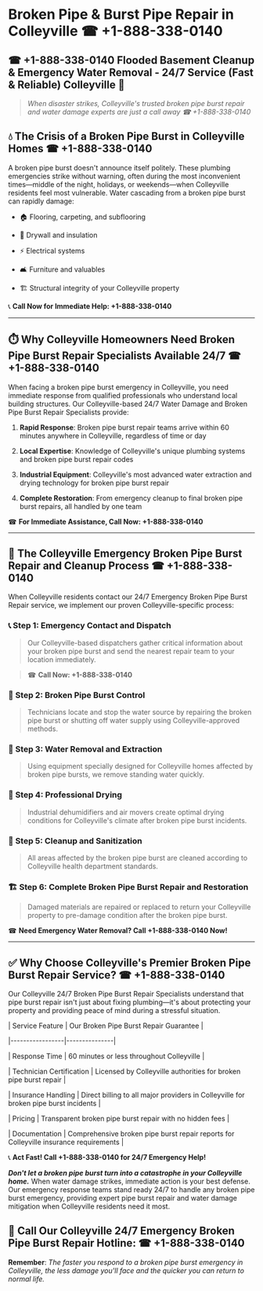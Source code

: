 # Broken Pipe & Burst Pipe Repair in Colleyville ☎ +1-888-338-0140  
## ☎ +1-888-338-0140 Flooded Basement Cleanup & Emergency Water Removal - 24/7 Service (Fast & Reliable) Colleyville 🚨  

> *When disaster strikes, Colleyville's trusted broken pipe burst repair and water damage experts are just a call away ☎ +1-888-338-0140*  

## 💧 The Crisis of a Broken Pipe Burst in Colleyville Homes ☎ +1-888-338-0140  

A broken pipe burst doesn't announce itself politely. These plumbing emergencies strike without warning, often during the most inconvenient times—middle of the night, holidays, or weekends—when Colleyville residents feel most vulnerable. Water cascading from a broken pipe burst can rapidly damage:  

* 🏠 Flooring, carpeting, and subflooring  
* 🧱 Drywall and insulation  
* ⚡ Electrical systems  
* 🛋️ Furniture and valuables  
* 🏗️ Structural integrity of your Colleyville property  

📞 **Call Now for Immediate Help: +1-888-338-0140**  

---  

## ⏱️ Why Colleyville Homeowners Need Broken Pipe Burst Repair Specialists Available 24/7 ☎ +1-888-338-0140  

When facing a broken pipe burst emergency in Colleyville, you need immediate response from qualified professionals who understand local building structures. Our Colleyville-based 24/7 Water Damage and Broken Pipe Burst Repair Specialists provide:  

1. **Rapid Response**: Broken pipe burst repair teams arrive within 60 minutes anywhere in Colleyville, regardless of time or day  
2. **Local Expertise**: Knowledge of Colleyville's unique plumbing systems and broken pipe burst repair codes  
3. **Industrial Equipment**: Colleyville's most advanced water extraction and drying technology for broken pipe burst repair  
4. **Complete Restoration**: From emergency cleanup to final broken pipe burst repairs, all handled by one team  

☎ **For Immediate Assistance, Call Now: +1-888-338-0140**  

---  

## 🔧 The Colleyville Emergency Broken Pipe Burst Repair and Cleanup Process ☎ +1-888-338-0140  

When Colleyville residents contact our 24/7 Emergency Broken Pipe Burst Repair service, we implement our proven Colleyville-specific process:  

### 📞 Step 1: Emergency Contact and Dispatch  
> Our Colleyville-based dispatchers gather critical information about your broken pipe burst and send the nearest repair team to your location immediately.  
> ☎ **Call Now: +1-888-338-0140**  

### 🚿 Step 2: Broken Pipe Burst Control  
> Technicians locate and stop the water source by repairing the broken pipe burst or shutting off water supply using Colleyville-approved methods.  

### 🌊 Step 3: Water Removal and Extraction  
> Using equipment specially designed for Colleyville homes affected by broken pipe bursts, we remove standing water quickly.  

### 💨 Step 4: Professional Drying  
> Industrial dehumidifiers and air movers create optimal drying conditions for Colleyville's climate after broken pipe burst incidents.  

### 🧼 Step 5: Cleanup and Sanitization  
> All areas affected by the broken pipe burst are cleaned according to Colleyville health department standards.  

### 🏗️ Step 6: Complete Broken Pipe Burst Repair and Restoration  
> Damaged materials are repaired or replaced to return your Colleyville property to pre-damage condition after the broken pipe burst.  

☎ **Need Emergency Water Removal? Call +1-888-338-0140 Now!**  

---  

## ✅ Why Choose Colleyville's Premier Broken Pipe Burst Repair Service? ☎ +1-888-338-0140  

Our Colleyville 24/7 Broken Pipe Burst Repair Specialists understand that pipe burst repair isn't just about fixing plumbing—it's about protecting your property and providing peace of mind during a stressful situation.  

| Service Feature | Our Broken Pipe Burst Repair Guarantee |  
|-----------------|---------------|  
| Response Time | 60 minutes or less throughout Colleyville |  
| Technician Certification | Licensed by Colleyville authorities for broken pipe burst repair |  
| Insurance Handling | Direct billing to all major providers in Colleyville for broken pipe burst incidents |  
| Pricing | Transparent broken pipe burst repair with no hidden fees |  
| Documentation | Comprehensive broken pipe burst repair reports for Colleyville insurance requirements |  

📞 **Act Fast! Call +1-888-338-0140 for 24/7 Emergency Help!**  

***Don't let a broken pipe burst turn into a catastrophe in your Colleyville home.*** When water damage strikes, immediate action is your best defense. Our emergency response teams stand ready 24/7 to handle any broken pipe burst emergency, providing expert pipe burst repair and water damage mitigation when Colleyville residents need it most.  

## 📱 Call Our Colleyville 24/7 Emergency Broken Pipe Burst Repair Hotline: ☎ +1-888-338-0140  

**Remember**: *The faster you respond to a broken pipe burst emergency in Colleyville, the less damage you'll face and the quicker you can return to normal life.*